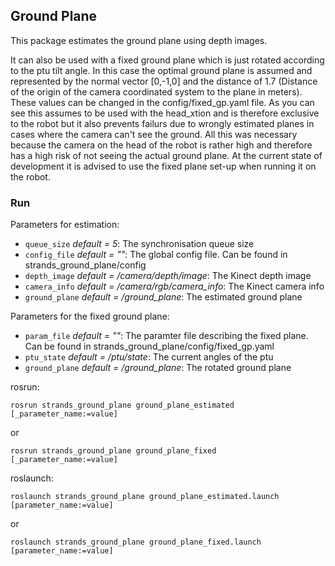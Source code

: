 ## Ground Plane
This package estimates the ground plane using depth images. 

It can also be used with a fixed ground plane which is just rotated according to the ptu tilt angle. In this case the optimal ground plane is assumed and represented by the normal vector [0,-1,0] and the distance of 1.7 (Distance of the origin of the camera coordinated system to the plane in meters). These values can be changed in the config/fixed_gp.yaml file. As you can see this assumes to be used with the head_xtion and is therefore exclusive to the robot but it also prevents failurs due to wrongly estimated planes in cases where the camera can't see the ground. All this was necessary because the camera on the head of the robot is rather high and therefore has a high risk of not seeing the actual ground plane. At the current state of development it is advised to use the fixed plane set-up when running it on the robot.

### Run
Parameters for estimation:
* `queue_size` _default = 5_: The synchronisation queue size
* `config_file` _default = ""_: The global config file. Can be found in strands_ground_plane/config
* `depth_image` _default = /camera/depth/image_: The Kinect depth image
* `camera_info` _default = /camera/rgb/camera_info_: The Kinect camera info
* `ground_plane` _default = /ground_plane_: The estimated ground plane

Parameters for the fixed ground plane:
* `param_file` _default = ""_: The paramter file describing the fixed plane. Can be found in strands_ground_plane/config/fixed_gp.yaml
* `ptu_state` _default = /ptu/state_: The current angles of the ptu
* `ground_plane` _default = /ground_plane_: The rotated ground plane


rosrun:
```
rosrun strands_ground_plane ground_plane_estimated [_parameter_name:=value]
```
or
```
rosrun strands_ground_plane ground_plane_fixed [_parameter_name:=value]
```

roslaunch:
```
roslaunch strands_ground_plane ground_plane_estimated.launch [parameter_name:=value]
```
or
```
roslaunch strands_ground_plane ground_plane_fixed.launch [parameter_name:=value]
```
